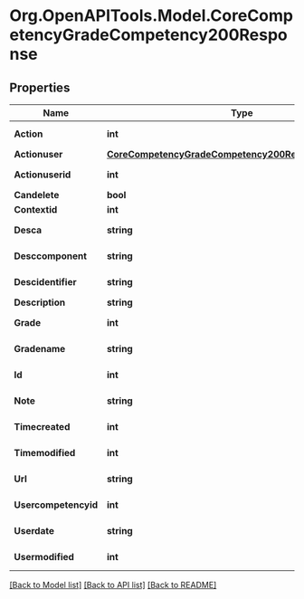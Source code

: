 # Org.OpenAPITools.Model.CoreCompetencyGradeCompetency200Response

## Properties

Name | Type | Description | Notes
------------ | ------------- | ------------- | -------------
**Action** | **int** | action | [default to null]
**Actionuser** | [**CoreCompetencyGradeCompetency200ResponseActionuser**](CoreCompetencyGradeCompetency200ResponseActionuser.md) |  | [optional] 
**Actionuserid** | **int** | actionuserid | [default to null]
**Candelete** | **bool** | candelete | 
**Contextid** | **int** | contextid | 
**Desca** | **string** | desca | [default to "null"]
**Desccomponent** | **string** | desccomponent | [default to "null"]
**Descidentifier** | **string** | descidentifier | [default to "null"]
**Description** | **string** | description | 
**Grade** | **int** | grade | [default to null]
**Gradename** | **string** | gradename | [default to "null"]
**Id** | **int** | id | [default to 0]
**Note** | **string** | note | [default to "null"]
**Timecreated** | **int** | timecreated | [default to 0]
**Timemodified** | **int** | timemodified | [default to 0]
**Url** | **string** | url | [default to "null"]
**Usercompetencyid** | **int** | usercompetencyid | [default to null]
**Userdate** | **string** | userdate | [default to "null"]
**Usermodified** | **int** | usermodified | [default to 0]

[[Back to Model list]](../README.md#documentation-for-models) [[Back to API list]](../README.md#documentation-for-api-endpoints) [[Back to README]](../README.md)

